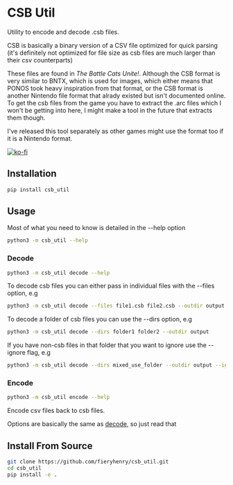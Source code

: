 # CSB Util

Utility to encode and decode .csb files.

CSB is basically a binary version of a CSV file optimized for quick parsing (it's definitely not optimized for file size as csb files are much larger than their csv counterparts)

These files are found in _The Battle Cats Unite!_. Although the CSB format is very similar to BNTX, which is used for images, which either means that PONOS took heavy inspiration from that format, or the CSB format is another Nintendo file format that alrady existed but isn't documented online. To get the csb files from the game you have to extract the .arc files which I won't be getting into here, I might make a tool in the future that extracts them though.

I've released this tool separately as other games might use the format too if it is a Nintendo format. 

[![ko-fi](https://ko-fi.com/img/githubbutton_sm.svg)](https://ko-fi.com/fieryhenry)

## Installation

```bash
pip install csb_util
```

## Usage

Most of what you need to know is detailed in the --help option

```bash
python3 -m csb_util --help
```

### Decode

```bash
python3 -m csb_util decode --help
```

To decode csb files you can either pass in individual files with the --files option, e.g

```bash
python3 -m csb_util decode --files file1.csb file2.csb --outdir output
```

To decode a folder of csb files you can use the --dirs option, e.g

```bash
python3 -m csb_util decode --dirs folder1 folder2 --outdir output
```

If you have non-csb files in that folder that you want to ignore use the --ignore flag, e.g

```bash
python3 -m csb_util decode --dirs mixed_use_folder --outdir output --ignore
```

### Encode

```bash
python3 -m csb_util encode --help
```

Encode csv files back to csb files.

Options are basically the same as [decode](#decode), so just read that


## Install From Source

```bash
git clone https://github.com/fieryhenry/csb_util.git
cd csb_util
pip install -e .
```

